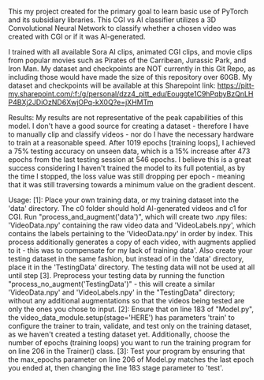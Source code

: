 This my project created for the primary goal to learn basic use of PyTorch and its subsidiary libraries.
This CGI vs AI classifier utilizes a 3D Convolutional Neural Network to classify whether a chosen video was created with CGI or if it was AI-generated.

I trained with all available Sora AI clips, animated CGI clips, and movie clips from popular movies such as Pirates of the Carribean, Jurassic Park, and Iron Man.
My dataset and checkpoints are NOT currently in this Git Repo, as including those would have made the size of this repository over 60GB. 
My dataset and checkpoints will be available at this Sharepoint link: https://pitt-my.sharepoint.com/:f:/g/personal/dzz4_pitt_edu/Eouggte1C9hPqbyBzQnLHP4BXj2JDiOzND6XwjOPq-kX0Q?e=jXHMTm

Results: 
    My results are not representative of the peak capabilities of this model. I don't have a good source for creating a dataset - therefore I have to manually clip and classify videos - nor do I have the necessary hardware to train at a reasonable speed. After 1019 epochs [training loops], I achieved a 75% testing accuracy on unseen data, which is a 15% increase after 473 epochs from the last testing session at 546 epochs. I believe this is a great success considering I haven't trained the model to its full potential, as by the time I stopped, the loss value was still dropping per epoch - meaning that it was still traversing towards a minimum value on the gradient descent.

Usage: 
    [1]: Place your own training data, or my training dataset into the 'data' directory. The c0 folder should hold AI-generated videos and c1 for CGI. Run "process_and_augment('data')", which will create two .npy files: 'VideoData.npy' containing the raw video data and 'VideoLabels.npy', which contains the labels pertaining to the 'VideoData.npy' in order by index. This process additionally generates a copy of each video, with augments applied to it - this was to compensate for my lack of training data'. Also create your testing dataset in the same fashion, but instead of in the 'data' directory, place it in the 'TestingData' directory. The testing data will not be used at all until step [3]. Preprocess your testing data by running the function "process_no_augment('TestingData')" - this will create a similar 'VideoData.npy' and 'VideoLabels.npy' in the "TestingData" directory; without any additional augmentations so that the videos being tested are only the ones you chose to input.
        [2]: Ensure that on line 183 of "Model.py", the video_data_module.setup(stage='HERE') has parameters 'train' to configure the trainer to train, validate, and test only on the training dataset, as we haven't created a testing dataset yet.
            Additionally, choose the number of epochs (training loops) you want to run the training program for on line 206 in the Trainer() class. 
            [3]: Test your program by ensuring that the max_epochs parameter on line 206 of Model.py matches the last epoch you ended at, then changing the line 183 stage parameter to 'test'.
